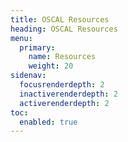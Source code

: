 ```yaml
---
title: OSCAL Resources
heading: OSCAL Resources
menu:
  primary:
    name: Resources
    weight: 20
sidenav:
  focusrenderdepth: 2
  inactiverenderdepth: 2
  activerenderdepth: 2
toc:
  enabled: true
---
```

